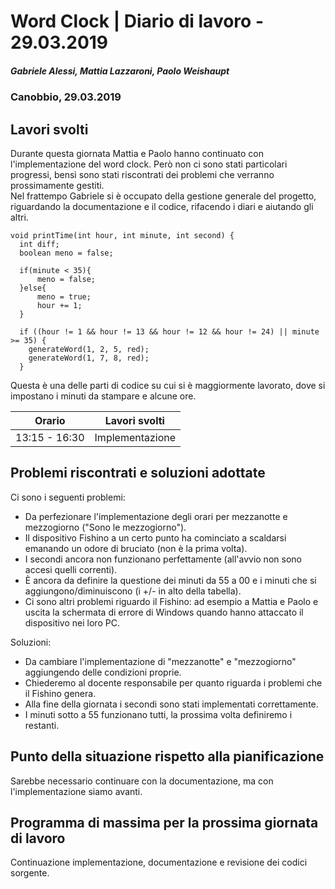 # Word Clock | Diario di lavoro - 29.03.2019
##### Gabriele Alessi, Mattia Lazzaroni, Paolo Weishaupt
### Canobbio, 29.03.2019

## Lavori svolti
Durante questa giornata Mattia e Paolo hanno continuato con l'implementazione del word clock. Però non ci sono stati particolari progressi, bensì sono stati riscontrati dei problemi che verranno prossimamente gestiti.  
Nel frattempo Gabriele si è occupato della gestione generale del progetto, riguardando la documentazione e il codice, rifacendo i diari e aiutando gli altri.
```arduino
void printTime(int hour, int minute, int second) {
  int diff;
  boolean meno = false;

  if(minute < 35){
      meno = false;
  }else{
      meno = true;
      hour += 1;
  }

  if ((hour != 1 && hour != 13 && hour != 12 && hour != 24) || minute >= 35) {
    generateWord(1, 2, 5, red);
    generateWord(1, 7, 8, red);
  }
```
Questa è una delle parti di codice su cui si è maggiormente lavorato, dove si impostano i minuti da stampare e alcune ore.

| Orario | Lavori svolti |
| - | - |
|13:15 - 16:30 | Implementazione |

##  Problemi riscontrati e soluzioni adottate
Ci sono i seguenti problemi:
- Da perfezionare l'implementazione degli orari per mezzanotte e mezzogiorno ("Sono le mezzogiorno").
- Il dispositivo Fishino a un certo punto ha cominciato a scaldarsi emanando un odore di bruciato (non è la prima volta).
- I secondi ancora non funzionano perfettamente (all'avvio non sono accesi quelli correnti).
- È ancora da definire la questione dei minuti da 55 a 00 e i minuti che si aggiungono/diminuiscono (i +/- in alto della tabella).
- Ci sono altri problemi riguardo il Fishino: ad esempio a Mattia e Paolo e uscita la schermata di errore di Windows quando hanno attaccato il dispositivo nei loro PC.

Soluzioni:
- Da cambiare l'implementazione di "mezzanotte" e "mezzogiorno" aggiungendo delle condizioni proprie.
- Chiederemo al docente responsabile per quanto riguarda i problemi che il Fishino genera.
- Alla fine della giornata i secondi sono stati implementati correttamente.
- I minuti sotto a 55 funzionano tutti, la prossima volta definiremo i restanti.
##  Punto della situazione rispetto alla pianificazione
Sarebbe necessario continuare con la documentazione, ma con l'implementazione siamo avanti.
## Programma di massima per la prossima giornata di lavoro
Continuazione implementazione, documentazione e revisione dei codici sorgente.